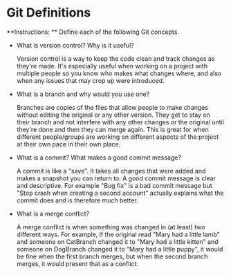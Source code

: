 # Git Definitions

**Instructions: ** Define each of the following Git concepts.

* What is version control?  Why is it useful? 
	
	Version control is a way to keep the code clean and track changes as they're made. It's especially useful when working on a project with multiple people so you know who makes what changes where, and also when any issues that may crop up were introduced.

* What is a branch and why would you use one?
	
	Branches are copies of the files that allow people to make changes without editing the original or any other version. They get to stay on their branch and not interfere with any other changes or the original until they're done and then they can merge again. This is great for when different people/groups are working on different aspects of the project at their own pace in their own place.

* What is a commit? What makes a good commit message?
	
	A commit is like a "save". It takes all changes that were added and makes a snapshot you can return to. A good commit message is clear and descriptive. For example "Bug fix" is a bad commit message but "Stop crash when creating a second account" actually explains what the commit does and is therefore much better.

* What is a merge conflict?
	
	A merge conflict is when something was changed in (at least) two different ways. For example, if the original read "Mary had a little lamb" and someone on CatBranch changed it to "Mary had a little kitten" and someone on DogBranch changed it to "Mary had a little puppy", it would be fine when the first branch merges, but when the second branch merges, it would present that as a conflict. 